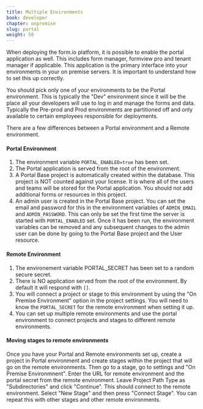 ```yaml
---
title: Multiple Environments
book: developer
chapter: onpremise
slug: portal
weight: 50
---
```

When deploying the form.io platform, it is possible to enable the portal application as well. This includes form manager, formview pro and tenant manager if applicable. This application is the primary interface into your environments in your on premise servers. It is important to understand how to set this up correctly.

You should pick only one of your environments to be the Portal environment. This is typically the "Dev" environment since it will be the place all your developers will use to log in and manage the forms and data. Typically the Pre-prod and Prod environments are partitioned off and only available to certain employees responsible for deployments. 

There are a few differences between a Portal environment and a Remote environment.

#### Portal Environment
1. The environment variable ```PORTAL_ENABLED=true``` has been set.
2. The Portal application is served from the root of the environment.
3. A Portal Base project is automatically created within the database. This project is NOT counted against your license. It is where all of the users and teams will be stored for the Portal application. You should not add additional forms or resources in this project.
4. An admin user is created in the Portal Base project. You can set the email and password for this in the environment variables of ```ADMIN_EMAIL``` and ```ADMIN_PASSWORD```. This can only be set the first time the server is started with ```PORTAL_ENABLED``` set. Once it has been run, the environment variables can be removed and any subsequent changes to the admin user can be done by going to the Portal Base project and the User resource.

#### Remote Environment
1. The environement variable PORTAL_SECRET has been set to a random secure secret.
2. There is NO application served from the root of the environment. By default it will respond with ```[]```.
3. You will connect a project or stage to this environment by using the "On Premise Environment" option in the project settings. You will need to know the ```PORTAL_SECRET``` for the remote environment when setting it up.
4. You can set up multiple remote environments and use the portal environment to connect projects and stages to different remote environments.

#### Moving stages to remote environments
Once you have your Portal and Remote environments set up, create a project in Portal environment and create stages within the project that will go on the remote environments. Then go to a stage, go to settings and "On Premise Environmnent". Enter the URL for remote environment and the portal secret from the remote environment. Leave Project Path Type as "Subdirectories" and click "Continue". This should connect to the remote environment. Select "New Stage" and then press "Connect Stage". You can repeat this with other stages and other remote environments.  
